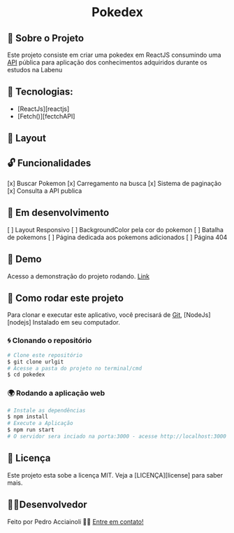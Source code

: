 
<h1 align="center">Pokedex</h1>


## 🚀 Sobre o Projeto

Este projeto consiste em criar uma pokedex em ReactJS consumindo uma [API](pokeapi.co) pública para aplicação dos conhecimentos adquiridos durante os estudos na Labenu

## 🔨 Tecnologias:

- [ReactJs][reactjs]
- [Fetch()][fectchAPI]



## 🎨 Layout

## 🔓 Funcionalidades

[x] Buscar Pokemon
[x] Carregamento na busca
[x] Sistema de paginação
[x] Consulta a API publica

## 🚧 Em desenvolvimento

[ ] Layout Responsivo
[ ] BackgroundColor pela cor do pokemon
[ ] Batalha de pokemons
[ ] Página dedicada aos pokemons adicionados
[ ] Página 404 
## 🌟 Demo

Acesso a demonstração do projeto rodando.
[Link](https://pokedexlabenu.surge.sh/)


## 🚀 Como rodar este projeto

Para clonar e executar este aplicativo, você precisará de [Git](https://git-scm.com), [NodeJs][nodejs] Instalado em seu computador.


### 🌀 Clonando o repositório

```bash
# Clone este repositório
$ git clone urlgit
# Acesse a pasta do projeto no terminal/cmd
$ cd pokedex
```

### 🌍 Rodando a aplicação web

```bash
# Instale as dependências
$ npm install
# Execute a Aplicação
$ npm run start
# O servidor sera inciado na porta:3000 - acesse http://localhost:3000
```


## 📝 Licença

Este projeto esta sobe a licença MIT. Veja a [LICENÇA][license] para saber mais.

## 👷‍♂️Desenvolvedor

Feito por Pedro Acciainoli 👋🏽 [Entre em contato!](https://www.linkedin.com/in/pedro-acciainoli-0537b2168/)
    